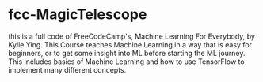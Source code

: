 # fcc-MagicTelescope
this is a full code of FreeCodeCamp's, Machine Learning For Everybody, by Kylie Ying.
This Course teaches Machine Learning in a way that is easy for beginners, or to get some insight into ML before starting the ML journey.
This includes basics of Machine Learning and how to use TensorFlow to implement many different concepts.
